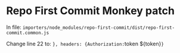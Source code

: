 # Repo First Commit Monkey patch

In file: `importers/node_modules/repo-first-commit/dist/repo-first-commit.common.js`

Change line 22 to: `}, headers: {Authorization:`token \${token}`}`
